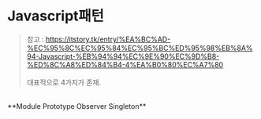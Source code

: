 # Javascript패턴
> 참고 : https://itstory.tk/entry/%EA%BC%AD-%EC%95%8C%EC%95%84%EC%95%BC%ED%95%98%EB%8A%94-Javascript-%EB%94%94%EC%9E%90%EC%9D%B8-%ED%8C%A8%ED%84%B4-4%EA%B0%80%EC%A7%80 <br>
> <br>
대표적으로 4가지가 존재.   
<br>
**Module
Prototype
Observer
Singleton**
<br>
